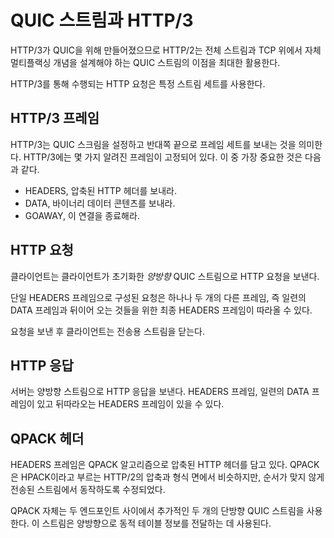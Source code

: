 <!--
# QUIC streams and HTTP/3

HTTP/3 is made for QUIC so it takes full advantage of QUIC's streams, where
HTTP/2 had to design its entire stream and multiplexing concept of its own on
top of TCP.

HTTP requests done over HTTP/3 use a specific set of streams.

## HTTP/3 frames

HTTP/3 means setting up QUIC streams and sending over a set of frames to the
other end. There's but a small fixed number (actually nine on December 18th, 2018!) of known frames in
HTTP/3. The most important ones are probably:

- HEADERS, that sends compressed HTTP headers
- DATA, sends binary data contents
- GOAWAY, please shutdown this connection

## HTTP Request

The client sends its HTTP request on a client-initiated *bidirectional* QUIC
stream.

A request consists of a single HEADERS frame and might optionally be followed
by one or two other frames: a series of DATA frames and possibly a final
HEADERS frame for trailers.

After sending a request, a client closes the stream for sending.

## HTTP Response

The server sends back its HTTP response on the bidirectional stream. A HEADERS
frame, a series of DATA frames and possibly a trailing HEADERS frame.

## QPACK headers

The HEADERS frames contain HTTP headers compressed using the QPACK algorithm.
QPACK is similar in style to the HTTP/2 compression called HPACK ([RFC
7541](https://httpwg.org/specs/rfc7541.html)), but modified to work with
streams delivered out of order.

QPACK itself uses two additional unidirectional QUIC streams between the two
end-points. They are used to carry dynamic table information in either
direction.
-->

# QUIC 스트림과 HTTP/3

HTTP/3가 QUIC을 위해 만들어졌으므로 HTTP/2는 전체 스트림과 TCP 위에서 자체 멀티플랙싱 개념을
설계해야 하는 QUIC 스트림의 이점을 최대한 활용한다.

HTTP/3를 통해 수행되는 HTTP 요청은 특정 스트림 세트를 사용한다.

## HTTP/3 프레임

HTTP/3는 QUIC 스크림을 설정하고 반대쪽 끝으로 프레임 세트를 보내는 것을 의미한다.
HTTP/3에는 몇 가지 알려진 프레임이 고정되어 있다. 이 중 가장 중요한 것은 다음과 같다.

- HEADERS, 압축된 HTTP 헤더를 보내라.
- DATA, 바이너리 데이터 콘텐츠를 보내라.
- GOAWAY, 이 연결을 종료해라.

## HTTP 요청

클라이언트는 클라이언트가 초기화한 *양방향* QUIC 스트림으로 HTTP 요청을 보낸다.

단일 HEADERS 프레임으로 구성된 요청은 하나나 두 개의 다른 프레임, 즉 일련의 DATA 프레임과
뒤이어 오는 것들을 위한 최종 HEADERS 프레임이 따라올 수 있다.

요청을 보낸 후 클라이언트는 전송용 스트림을 닫는다.

## HTTP 응답

서버는 양방향 스트림으로 HTTP 응답을 보낸다. HEADERS 프레임, 일련의 DATA 프레임이 있고 뒤따라오는 HEADERS 프레임이 있을 수 있다.

## QPACK 헤더

HEADERS 프레임은 QPACK 알고리즘으로 압축된 HTTP 헤더를 담고 있다. QPACK은 HPACK이라고 부르는
HTTP/2의 압축과 형식 면에서 비슷하지만, 순서가 맞지 않게 전송된 스트림에서 동작하도록 수정되었다.

QPACK 자체는 두 엔드포인트 사이에서 추가적인 두 개의 단방향 QUIC 스트림을 사용한다.
이 스트림은 양방향으로 동적 테이블 정보를 전달하는 데 사용된다.

